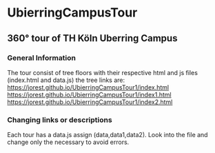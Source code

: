# UbierringCampusTour
## 360° tour of TH Köln Uberring Campus

### General Information
The tour consist of tree floors with their respective html and js files (index.html and data.js)
the tree links are:
  https://jorest.github.io/UbierringCampusTour1/index.html
  https://jorest.github.io/UbierringCampusTour1/index1.html
  https://jorest.github.io/UbierringCampusTour1/index2.html


### Changing links or descriptions
Each tour has a data.js assign (data,data1,data2). Look into the file and change only the necessary to avoid errors. 
